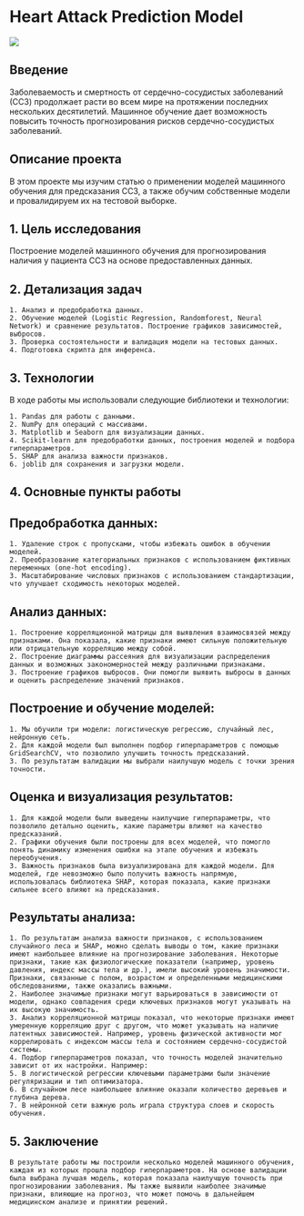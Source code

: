 # Heart Attack Prediction Model

![](https://i.pinimg.com/originals/d6/5f/20/d65f20340ceba18170c2b66154243e10.jpg)

## Введение

Заболеваемость и смертность от сердечно-сосудистых заболеваний (ССЗ) продолжает расти во всем мире на протяжении последних нескольких десятилетий. Машинное обучение дает возможность повысить точность прогнозирования рисков сердечно-сосудистых заболеваний.

## Описание проекта

В этом проекте мы изучим статью о применении моделей машинного обучения для предсказания ССЗ, а также обучим собственные модели и провалидируем их на тестовой выборке.

## 1. Цель исследования

Построение моделей машинного обучения для прогнозирования наличия у пациента ССЗ на основе предоставленных данных.

## 2. Детализация задач
```
1. Анализ и предобработка данных.
2. Обучение моделей (Logistic Regression, Randomforest, Neural Network) и сравнение результатов. Построение графиков зависимостей, выбросов.
3. Проверка состоятельности и валидация модели на тестовых данных.
4. Подготовка скрипта для инференса.
```
## 3. Технологии

В ходе работы мы использовали следующие библиотеки и технологии:
```
1. Pandas для работы с данными.
2. NumPy для операций с массивами.
3. Matplotlib и Seaborn для визуализации данных.
4. Scikit-learn для предобработки данных, построения моделей и подбора гиперпараметров.
5. SHAP для анализа важности признаков.
6. joblib для сохранения и загрузки модели.
```

## 4. Основные пункты работы

## Предобработка данных:
```
1. Удаление строк с пропусками, чтобы избежать ошибок в обучении моделей.
2. Преобразование категориальных признаков с использованием фиктивных переменных (one-hot encoding).
3. Масштабирование числовых признаков с использованием стандартизации, что улучшает сходимость некоторых моделей.
```
## Анализ данных:
```
1. Построение корреляционной матрицы для выявления взаимосвязей между признаками. Она показала, какие признаки имеют сильную положительную или отрицательную корреляцию между собой.
2. Построение диаграммы рассеяния для визуализации распределения данных и возможных закономерностей между различными признаками.
3. Построение графиков выбросов. Они помогли выявить выбросы в данных и оценить распределение значений признаков.
```
## Построение и обучение моделей:
```
1. Мы обучили три модели: логистическую регрессию, случайный лес, нейронную сеть.
2. Для каждой модели был выполнен подбор гиперпараметров с помощью GridSearchCV, что позволило улучшить точность предсказаний.
3. По результатам валидации мы выбрали наилучшую модель с точки зрения точности.
```
## Оценка и визуализация результатов:
```
1. Для каждой модели были выведены наилучшие гиперпараметры, что позволило детально оценить, какие параметры влияют на качество предсказаний.
2. Графики обучения были построены для всех моделей, что помогло понять динамику изменения ошибки на этапе обучения и избежать переобучения.
3. Важность признаков была визуализирована для каждой модели. Для моделей, где невозможно было получить важность напрямую, использовалась библиотека SHAP, которая показала, какие признаки сильнее всего влияют на предсказания.
```
## Результаты анализа:
```
1. По результатам анализа важности признаков, с использованием случайного леса и SHAP, можно сделать выводы о том, какие признаки имеют наибольшее влияние на прогнозирование заболевания. Некоторые признаки, такие как физиологические показатели (например, уровень давления, индекс массы тела и др.), имели высокий уровень значимости. Признаки, связанные с полом, возрастом и определенными медицинскими обследованиями, также оказались важными.
2. Наиболее значимые признаки могут варьироваться в зависимости от модели, однако совпадения среди ключевых признаков могут указывать на их высокую значимость.
3. Анализ корреляционной матрицы показал, что некоторые признаки имеют умеренную корреляцию друг с другом, что может указывать на наличие латентных зависимостей. Например, уровень физической активности мог коррелировать с индексом массы тела и состоянием сердечно-сосудистой системы.
4. Подбор гиперпараметров показал, что точность моделей значительно зависит от их настройки. Например:
5. В логистической регрессии ключевыми параметрами были значение регуляризации и тип оптимизатора.
6. В случайном лесе наибольшее влияние оказали количество деревьев и глубина дерева.
7. В нейронной сети важную роль играла структура слоев и скорость обучения.
```
## 5. Заключение
```
В результате работы мы построили несколько моделей машинного обучения, каждая из которых прошла подбор гиперпараметров. На основе валидации была выбрана лучшая модель, которая показала наилучшую точность при прогнозировании заболевания. Мы также выявили наиболее значимые признаки, влияющие на прогноз, что может помочь в дальнейшем медицинском анализе и принятии решений.
```
